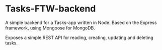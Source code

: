 Tasks-FTW-backend
=================

A simple backend for a Tasks-app written in Node.
Based on the Express framework, using Mongoose for MongoDB.

Exposes a simple REST API for reading, creating, updating and deleting tasks. 
